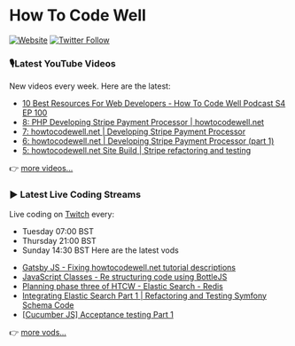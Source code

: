 # How To Code Well

[![Website](https://img.shields.io/twitch/status/howtocodewell?color=pink&label=LIVE%20CODING%20ON%20TWITCH&logoColor=%3D&style=for-the-badge)](https://howtocodewell.net/live)
[![Twitter Follow](https://img.shields.io/twitter/follow/howtocodewell?color=pink&logo=twitter&style=for-the-badge)](https://twitter.com/intent/follow?original_referer=https%3A%2F%2Fgithub.com%2Fhowtocodewell&screen_name=howtocodewell)


### 🎙️Latest YouTube Videos
New videos every week.  Here are the latest:
<!-- YOUTUBE-HTCW:START -->
- [10 Best Resources For Web Developers - How To Code Well Podcast S4 EP 100](https://www.youtube.com/watch?v=vd8TjBEjF_k)
- [8: PHP Developing Stripe Payment Processor | howtocodewell.net](https://www.youtube.com/watch?v=KAwCKj3hUfg)
- [7: howtocodewell.net | Developing Stripe Payment Processor](https://www.youtube.com/watch?v=OrnPTr0cysY)
- [6: howtocodewell.net | Developing Stripe Payment Processor (part 1)](https://www.youtube.com/watch?v=JcMY-Vy9AG4)
- [5: howtocodewell.net Site Build | Stripe refactoring and testing](https://www.youtube.com/watch?v=zkBlXzvMNTA)
<!-- YOUTUBE-HTCW:END -->

👉 [more videos...](https://youtube.com/howtocodewell)

### ▶️ Latest Live Coding Streams
Live coding on [Twitch](https://howtocodewell.net/live) every:
- Tuesday 07:00 BST
- Thursday 21:00 BST
- Sunday 14:30 BST
Here are the latest vods

<!-- YOUTUBE-HTCW-LIVE:START -->
- [Gatsby JS -  Fixing howtocodewell.net tutorial descriptions](https://www.youtube.com/watch?v=U6lYoxf3Rk0)
- [JavaScript Classes - Re structuring code using BottleJS](https://www.youtube.com/watch?v=H-mLVbVaGvE)
- [Planning phase three of HTCW - Elastic Search - Redis](https://www.youtube.com/watch?v=S-X1uZ6YmQg)
- [Integrating Elastic Search Part 1 | Refactoring and Testing Symfony Schema Code](https://www.youtube.com/watch?v=kNLDtJcMN4w)
- [[Cucumber JS] Acceptance testing Part 1](https://www.youtube.com/watch?v=91gPLe7ftRE)
<!-- YOUTUBE-HTCW-LIVE:END -->

👉 [more vods...](https://youtube.com/howtocodewelllive)